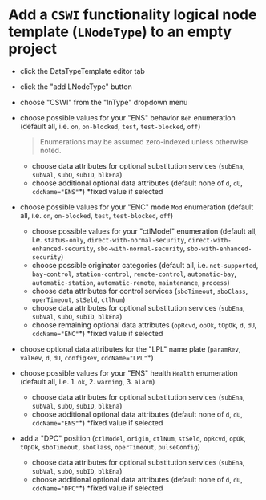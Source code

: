 # Add a `CSWI` functionality logical node template (`LNodeType`) to an empty project

* click the DataTypeTemplate editor tab
* click the "add LNodeType" button
* choose "CSWI" from the "lnType" dropdown menu
* choose possible values for your "ENS" behavior `Beh` enumeration (default all, i.e. `on`, `on-blocked`, `test`, `test-blocked`, `off`)
  > Enumerations may be assumed zero-indexed unless otherwise noted.

  * choose data attributes for optional substitution services (`subEna`, `subVal`, `subQ`, `subID`, `blkEna`)
  * choose additional optional data attributes (default none of `d`, `dU`, `cdcName="ENS"`*) *fixed value if selected
* choose possible values for your "ENC" mode `Mod` enumeration (default all, i.e. `on`, `on-blocked`, `test`, `test-blocked`, `off`)
  * choose possible values for your "ctlModel" enumeration (default all, i.e. `status-only`, `direct-with-normal-security`, `direct-with-enhanced-security`, `sbo-with-normal-security`, `sbo-with-enhanced-security`)
  * choose possible originator categories (default all, i.e. `not-supported`, `bay-control`, `station-control`, `remote-control`, `automatic-bay`, `automatic-station`, `automatic-remote`, `maintenance`, `process`)
  * choose data attributes for control services (`sboTimeout`, `sboClass`, `operTimeout`, `stSeld`, `ctlNum`)
  * choose data attributes for optional substitution services (`subEna`, `subVal`, `subQ`, `subID`, `blkEna`)
  * choose remaining optional data attributes (`opRcvd`, `opOk`, `tOpOk`, `d`, `dU`, `cdcName="ENC"`*) *fixed value if selected
* choose optional data attributes for the "LPL" name plate (`paramRev`, `valRev`, `d`, `dU`, `configRev`, `cdcName="LPL"`*)
* choose possible values for your "ENS" health `Health` enumeration (default all, i.e. 1. `ok`, 2. `warning`, 3. `alarm`)
  * choose data attributes for optional substitution services (`subEna`, `subVal`, `subQ`, `subID`, `blkEna`)
  * choose additional optional data attributes (default none of `d`, `dU`, `cdcName="ENS"`*) *fixed value if selected
* add a "DPC" position (`ctlModel`, `origin`, `ctlNum`, `stSeld`, `opRcvd`, `opOk`, `tOpOk`, `sboTimeout`, `sboClass`, `operTimeout`, `pulseConfig`)
  * choose data attributes for optional substitution services (`subEna`, `subVal`, `subQ`, `subID`, `blkEna`)
  * choose additional optional data attributes (default none of `d`, `dU`, `cdcName="DPC"`*) *fixed value if selected